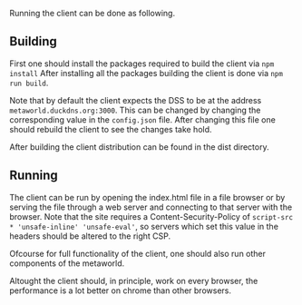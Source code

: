 
Running the client can be done as following.

Building
--------
First one should install the packages required to build the client via `npm install`
After installing all the packages building the client is done via `npm run build`.

Note that by default the client expects the DSS to be at the address `metaworld.duckdns.org:3000`.
This can be changed by changing the corresponding value in the `config.json` file.
After changing this file one should rebuild the client to see the changes take hold.

After building the client distribution can be found in the dist directory.

Running
-------
The client can be run by opening the index.html file in a file browser or by serving the file through a web server and connecting to that server with the browser.
Note that the site requires a Content-Security-Policy of `script-src * 'unsafe-inline' 'unsafe-eval'`, so servers which
set this value in the headers should be altered to the right CSP.

Ofcourse for full functionality of the client, one should also run other components of the metaworld.

Altought the client should, in principle, work on every browser, the performance is a lot better on chrome than other browsers.
